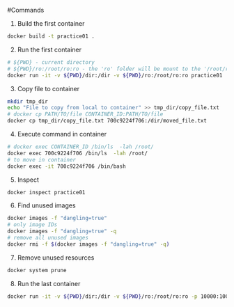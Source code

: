 #Commands

1. Build the first container
```bash
docker build -t practice01 .
```
2. Run the first container
```bash
# ${PWD} - current directory
# ${PWD}/ro:/root/ro:ro - the 'ro' folder will be mount to the '/root/ro' path with read-only acccess
docker run -it -v ${PWD}/dir:/dir -v ${PWD}/ro:/root/ro:ro practice01 
```
3. Copy file to container
```bash
mkdir tmp_dir
echo "File to copy from local to container" >> tmp_dir/copy_file.txt
# docker cp PATH/TO/file CONTAINER_ID:PATH/TO/file
docker cp tmp_dir/copy_file.txt 700c9224f706:/dir/moved_file.txt
```
4. Execute command in container
```bash
# docker exec CONTAINER_ID /bin/ls  -lah /root/
docker exec 700c9224f706 /bin/ls  -lah /root/
# to move in container
docker exec -it 700c9224f706 /bin/bash 
```
5. Inspect
```bash
docker inspect practice01 
```
6. Find unused images
```bash
docker images -f "dangling=true"
# only image IDs 
docker images -f "dangling=true" -q
# remove all unused images
docker rmi -f $(docker images -f "dangling=true" -q)
```
7. Remove unused resources 
```bash 
docker system prune
```
8. Run the last container
```bash 
docker run -it -v ${PWD}/dir:/dir -v ${PWD}/ro:/root/ro:ro -p 10000:10000 practice01_v7
```
 